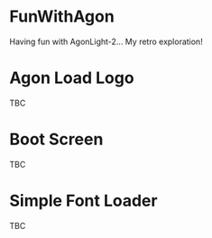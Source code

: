 # FunWithAgon

Having fun with AgonLight-2... My retro exploration! 

# Agon Load Logo

TBC

# Boot Screen

TBC

# Simple Font Loader

TBC
